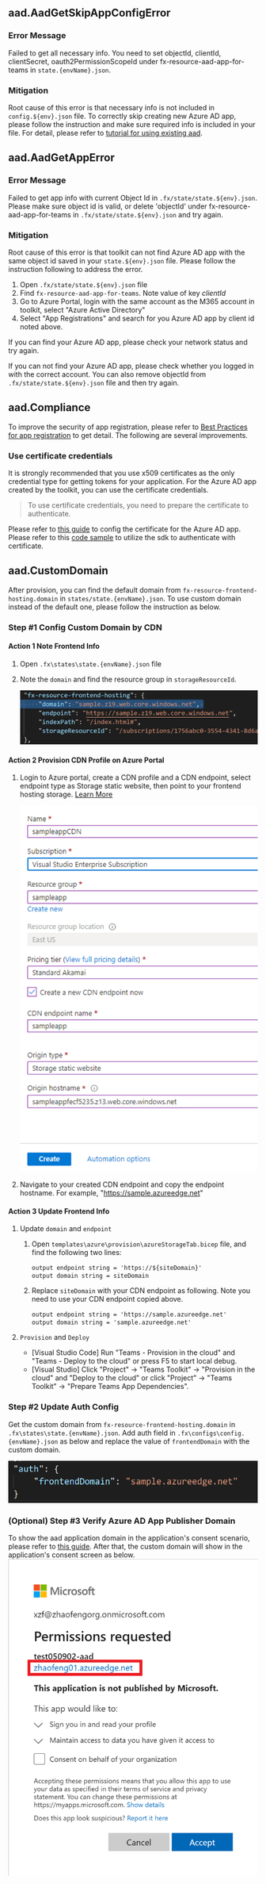 ## aad.AadGetSkipAppConfigError

### Error Message

Failed to get all necessary info. You need to set objectId, clientId, clientSecret, oauth2PermissionScopeId under fx-resource-aad-app-for-teams in `state.{envName}.json`.

### Mitigation

Root cause of this error is that necessary info is not included in `config.${env}.json` file. To correctly skip creating new Azure AD app, please follow the instruction and make sure required info is included in your file. For detail, please refer to [tutorial for using existing aad](./using-existing-aad.md#set-necessary-info-in-teamsfx-project).


## aad.AadGetAppError

### Error Message

Failed to get app info with current Object Id in `.fx/state/state.${env}.json`. Please make sure object id is valid, or delete 'objectId' under fx-resource-aad-app-for-teams in `.fx/state/state.${env}.json` and try again.

### Mitigation

Root cause of this error is that toolkit can not find Azure AD app with the same object id saved in your `state.${env}.json` file. Please follow the instruction following to address the error.

1. Open `.fx/state/state.${env}.json` file
2. Find `fx-resource-aad-app-for-teams`. Note value of key *clientId*
3. Go to Azure Portal, login with the same account as the M365 account in toolkit, select "Azure Active Directory"
4. Select "App Registrations" and search for you Azure AD app by client id noted above.

If you can find your Azure AD app, please check your network status and try again.

If you can not find your Azure AD app, please check whether you logged in with the correct account. You can also remove objectId from `.fx/state/state.${env}.json` file and then try again.

## aad.Compliance
To improve the security of app registration, please refer to [Best Practices for app registration](
https://docs.microsoft.com/en-us/azure/active-directory/develop/security-best-practices-for-app-registration) to get detail. The following are several improvements.
### Use certificate credentials
It is strongly recommended that you use x509 certificates as the only credential type for getting tokens for your application. For the Azure AD app created by the toolkit, you can use the certificate credentials.
> To use certificate credentials, you need to prepare the certificate to authenticate.

Please refer to [this guide](https://docs.microsoft.com/en-us/azure/active-directory/develop/active-directory-certificate-credentials#register-your-certificate-with-microsoft-identity-platform) to config the certificate for the Azure AD app.
Please refer to this [code sample](https://github.com/OfficeDev/TeamsFx/tree/dev/packages/sdk#use-certificate-based-authentication-in-azure-function) to utilize the sdk to authenticate with certificate.

## aad.CustomDomain
After provision, you can find the default domain from `fx-resource-frontend-hosting.domain` in `states/state.{envName}.json`. To use custom domain instead of the default one, please follow the instruction as below.
### Step #1 Config Custom Domain by CDN
#### Action 1 Note Frontend Info
1. Open `.fx\states\state.{envName}.json` file
2. Note the `domain` and find the resource group in `storageResourceId`.

    ![image](../images/fx-core/aad/frontend-state.png)

#### Action 2 Provision CDN Profile on Azure Portal
1. Login to Azure portal, create a CDN profile and a CDN endpoint, select endpoint type as Storage static website, then point to your frontend hosting storage. [Learn More](https://docs.microsoft.com/en-us/azure/cdn/cdn-create-new-endpoint)

    ![image](../images/fx-core/aad/appIdUri-cdn-portal.png)

1. Navigate to your created CDN endpoint and copy the endpoint hostname. For example, "https://sample.azureedge.net"

#### Action 3 Update Frontend Info
1. Update `domain` and `endpoint`
     1. Open `templates\azure\provision\azureStorageTab.bicep` file, and find the following two lines:
         ```
         output endpoint string = 'https://${siteDomain}'
         output domain string = siteDomain
         ```

     2. Replace `siteDomain` with your CDN endpoint as following. Note you need to use your CDN endpoint copied above.
         ```
         output endpoint string = 'https://sample.azureedge.net'
         output domain string = 'sample.azureedge.net'
         ```

2. `Provision` and `Deploy`
    * [Visual Studio Code] Run "Teams - Provision in the cloud" and "Teams - Deploy to the cloud" or press F5 to start local debug.
    * [Visual Studio] Click "Project" -> "Teams Toolkit" -> "Provision in the cloud" and "Deploy to the cloud" or click "Project" -> "Teams Toolkit" -> "Prepare Teams App Dependencies".


### Step #2 Update Auth Config
Get the custom domain from `fx-resource-frontend-hosting.domain` in `.fx\states\state.{envName}.json`. Add auth field in `.fx\configs\config.{envName}.json` as below and replace the value of `frontendDomain` with the custom domain. 

   ![update auth config](../images/fx-core/aad/update-auth-config.png)
### (Optional) Step #3 Verify Azure AD App Publisher Domain
To show the aad application domain in the application's consent scenario, please refer to [this guide](https://docs.microsoft.com/en-us/azure/active-directory/develop/howto-configure-publisher-domain).
After that, the custom domain will show in the application's consent screen as below.
![update auth ](../images/fx-core/aad/publisher-domain.png)
